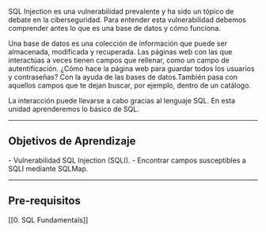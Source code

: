 SQL Injection es una vulnerabilidad prevalente y ha sido un tópico de debate en la ciberseguridad. Para entender esta vulnerabilidad debemos comprender antes lo que es una base de datos y cómo funciona.

Una base de datos es una colección de información que puede ser almacenada, modificada y recuperada. Las páginas web con las que interactúas a veces tienen campos que rellenar, como un campo de autentificación. ¿Cómo hace la página web para guardar todos los usuarios y contraseñas? Con la ayuda de las bases de datos.También pasa con aquellos campos que te dejan buscar, por ejemplo, dentro de un catálogo. 

La interacción puede llevarse a cabo gracias al lenguaje SQL. En esta unidad aprenderemos lo básico de SQL.

--------------------------
<h2>Objetivos de Aprendizaje</h2>
- Vulnerabilidad SQL Injection (SQLI).
- Encontrar campos susceptibles a SQLI mediante SQLMap.

------------------------
<h2>Pre-requisitos</h2>
[[0. SQL Fundamentals]]
